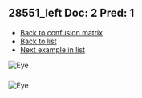 ## 28551_left Doc: 2 Pred: 1
- [Back to confusion matrix](https://github.com/juliandewit/kaggle_retinopathy/blob/master/matrix.md)
- [Back to list](https://github.com/juliandewit/kaggle_retinopathy/blob/master/lists/21/list.md)
- [Next example in list](https://github.com/juliandewit/kaggle_retinopathy/blob/master/lists/21/28/28577_left.md)

![Eye](https://retinopaty.blob.core.windows.net/size1024/28551_left_2.jpeg)

### 

![Eye]()
